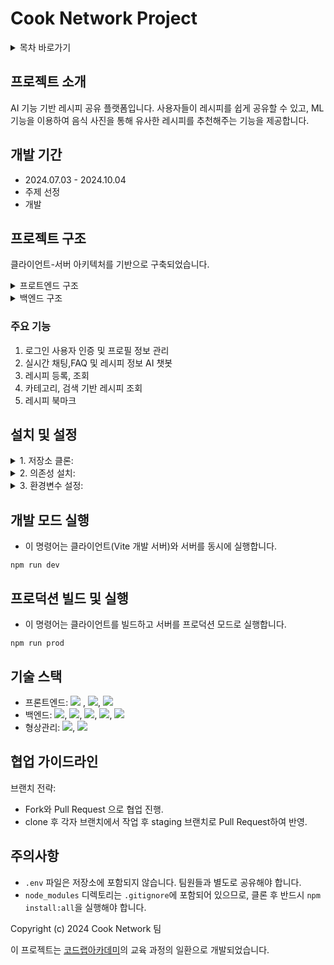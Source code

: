 # Cook Network Project

<details>
<summary>목차 바로가기</summary>
<div markdown="1">

1. [프로젝트 소개](https://github.com/JINSUKO/CookNetwork?tab=readme-ov-file#프로젝트-소개)
2. [개발 기간](https://github.com/JINSUKO/CookNetwork?tab=readme-ov-file#개발기간)
3. [프로젝트 구조](https://github.com/JINSUKO/CookNetwork?tab=readme-ov-file#프로젝트-구조)
   - 프론트엔드 구조
   - 백엔드 구조
4. [주요 기능](https://github.com/JINSUKO/CookNetwork?tab=readme-ov-file#주요기능)
5. [설치 및 설정](https://github.com/JINSUKO/CookNetwork?tab=readme-ov-file#설치-및-실행)
6. [개발 모드 실행](https://github.com/JINSUKO/CookNetwork?tab=readme-ov-file#개발-모드-실행)
7. [프로덕션 빌드 및 실행](https://github.com/JINSUKO/CookNetwork?tab=readme-ov-file#프로덕션-빌드-및-실행)
8. [기술 스택](https://github.com/JINSUKO/CookNetwork?tab=readme-ov-file#기술-스택)
9. [협업 가이드라인](https://github.com/JINSUKO/CookNetwork?tab=readme-ov-file#협업-가이드라인)
10. [주의사항](https://github.com/JINSUKO/CookNetwork?tab=readme-ov-file#주의사항)


</div>
</details>

## 프로젝트 소개

 AI 기능 기반 레시피 공유 플랫폼입니다. 사용자들이 레시피를 쉽게 공유할 수 있고, ML 기능을 이용하여 음식 사진을 통해 유사한 레시피를 추천해주는 기능을 제공합니다.

## 개발 기간

 - 2024.07.03 - 2024.10.04
 - 주제 선정
 - 개발

## 프로젝트 구조

클라이언트-서버 아키텍처를 기반으로 구축되었습니다.

<details>
<summary>프로트엔드 구조</summary>
<div markdown="1">

1. 프론트:
- vite
- React.js
- react-bootstrap

2. 주요 컴포넌트:
   - 레이아웃 관련 컴포넌트
   - 데이터 표시 컴포넌트: 배너 슬라이드, 레시피 캐러셀, 검색 결과 표시 등
   - 사용자 인터페이스 컴포넌트: 검색 바, 사용자 정보 모달, 사용자 이름 수정 등

3. 페이지 컴포넌트:
   - 로그인/회원가입 페이지
   - 레시피 상세 페이지
   - 레시피 목록 페이지
   - 사용자 마이페이지
   - 채팅 모달 페이지

4. 상태 관리 및 API 통신:
   - Fetch API를 사용한 인터셉터 큐를 구현하여 토큰 인증 요청을 관리

</div>
</details>

<details>
<summary>백엔드 구조</summary>
<div markdown="1">

1. 서버:
- Node.js와 Express.js 프레임워크
- Python과 FastAPi를 사용하여 구현

2. 데이터베이스:
MariaDB: 주요 정보 관리
- 사용자 정보
- 레시피 정보
- 카테고리
- 재료
- 북마크
- 채팅 메시지

Redis Cloud:
- 로그인 토큰 정보 관리

Cloudinary:
- 이미지 파일 저장 및 제공

3. 주요 모듈:
   - 인증 관련 모듈: JWT 및 Redis Cloud를 이용한 유저 인증, Nodemailer 회원가입 인증
   - 채팅 모듈: socket.io 실시간 채팅, OpenAI와 LangChain API를 이용한 채팅 봇
   - 라우터 모듈: 서버 로직 API 구현
   - 이미지 관리 모듈: Cloudinary 서비스로 이미지 파일 관리

4. API 엔드포인트:
   - 사용자 관리: 회원가입, 로그인, 로그아웃, 유저정보 업데이트
   - 레시피 관리: 레시피 조회, 검색, 카테고리별 조회, 등록
   - 카테고리 관리: 카테고리 조회 및 사용자별 카테고리 설정

</div>
</details>

### 주요 기능

1. 로그인 사용자 인증 및 프로필 정보 관리
2. 실시간 채팅,FAQ 및 레시피 정보 AI 챗봇
3. 레시피 등록, 조회
4. 카테고리, 검색 기반 레시피 조회
5. 레시피 북마크

## 설치 및 설정

<details>
<summary>1. 저장소 클론:</summary>
<div markdown="1">

```
# 본인 깃허브로 프로젝트 Fork
git clone https://github.com/[본인 GitHub]/CookNetwork.git
cd ./CookNetwork
git checkout -b [개인 작업 branch 이름]
```

</div>
</details>

<details>
<summary>2. 의존성 설치:</summary>
<div markdown="1">

```
# server 와 client의 npm 의존성이 명렁어 하나로 모두 설치된다.
npm run install:all --force

# ai의 파이썬 라이브러리는 수동으로 설치해야함.
cd ./ai
pip install --no-cache-dir fastapi uvicorn
pip install --no-cache-dir python-dotenv langchain langchain-openai langchain-community faiss-cpu pydantic python-multipart
```

</div>
</details>

<details>
<summary>3. 환경변수 설정:</summary>
<div markdown="1">

```
CookNetwork
├── ai
│   └── .env
├── client
│   └── .env.local
├── .env
├── .env.gmail
└── .env.local

# ./ai/.env - 렝체인(LangChain)과 OpenAI 모델 사용을 위한 키 설정이 있습니다.
OPENAI_API_KEY=
LANGCHAIN_TRACING_V2=true
LANGCHAIN_ENDPOINT=https://api.smith.langchain.com
LANGCHAIN_API_KEY=
LANGCHAIN_PROJECT=

# ./client/.env.local - API 요청을 위한 URL 주소가 있습니다.
VITE_HOST_IP=http://localhost:3000
VITE_AI_HOST_IP=http://127.0.0.1:3000

# ./server/.env - JWT 토큰 생성을 위한 키 설정이 있습니다.
SECRET_KEY_ACCESS=
SECRET_KEY_REFRESH=

# ./server/.env.local - 데이터 접속을 위한 API 키 설정이 있습니다.
SQL_HOST=
SQL_PORT=
SQL_USER=
SQL_PW=
SQL_DB=

CLOUDINARY_NAME=
CLOUDINARY_API_KEY=
CLOUDINARY_SECRET_KEY=

#./server/.env.gmail - 이메일 전송을 위한 API 키 설정이 있습니다.
HOST_SERVICE=gmail
GMAIL_EMAIL=
GMAIL_PASSWORD=
```
   
</div>
</details>


## 개발 모드 실행 

- 이 명령어는 클라이언트(Vite 개발 서버)와 서버를 동시에 실행합니다.

```
npm run dev
```

## 프로덕션 빌드 및 실행

- 이 명령어는 클라이언트를 빌드하고 서버를 프로덕션 모드로 실행합니다.

```
npm run prod
```

## 기술 스택

- 프론트엔드: <img src="https://img.shields.io/badge/JavaScript-F7DF1E?style=flat-square&logo=JavaScript&logoColor=black"> , <img src="https://img.shields.io/badge/React-61DAFB?style=flat-square&logo=React&logoColor=black">, <img src="https://img.shields.io/badge/Vite-646CFF?style=flat-square&logo=Vite&logoColor=black">
- 백엔드: <img src="https://img.shields.io/badge/JavaScript-F7DF1E?style=flat-square&logo=JavaScript&logoColor=black">, <img src="https://img.shields.io/badge/Node.js-5FA04E?style=flat-square&logo=Node.js&logoColor=black">, <img src="https://img.shields.io/badge/Express.js-000000?style=flat-square&logo=Express.js&logoColor=black">, <img src="https://img.shields.io/badge/Python-3776AB?style=flat-square&logo=Python&logoColor=black">, <img src="https://img.shields.io/badge/FastAPI-009688?style=flat-square&logo=FastAPI&logoColor=black">
- 형상관리: <img src="https://img.shields.io/badge/Git-F05032?style=flat-square&logo=Git&logoColor=black">, <img src="https://img.shields.io/badge/GitHub-181717?style=flat-square&logo=GitHub&logoColor=black">

## 협업 가이드라인

브랜치 전략:
- Fork와 Pull Request 으로 협업 진행.
- clone 후 각자 브랜치에서 작업 후 staging 브랜치로 Pull Request하여 반영.

## 주의사항

- `.env` 파일은 저장소에 포함되지 않습니다. 팀원들과 별도로 공유해야 합니다.
- `node_modules` 디렉토리는 `.gitignore`에 포함되어 있으므로, 클론 후 반드시 `npm install:all`을 실행해야 합니다.


Copyright (c) 2024 Cook Network 팀

이 프로젝트는 [코드랩아카데미](https://www.codelabit.co.kr/)의 교육 과정의 일환으로 개발되었습니다.
